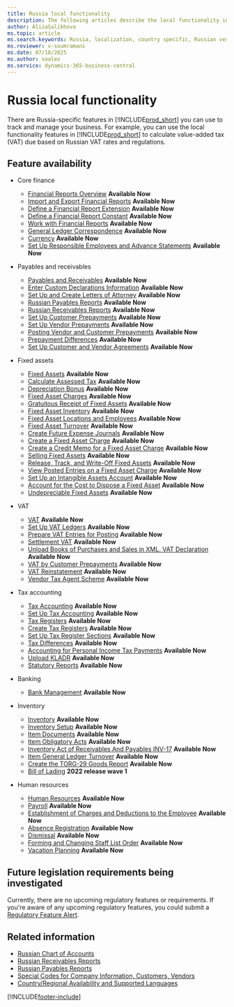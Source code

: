 ```yaml
---
title: Russia local functionality
description: The following articles describe the local functionality in the Russian version of [!INCLUDE[prod_short](../../includes/prod_short.md)].
author: AliiaSalikhova
ms.topic: article
ms.search.keywords: Russia, localization, country specific, Russian version
ms.reviewer: v-soumramani
ms.date: 07/18/2025
ms.author: soalex
ms.service: dynamics-365-business-central
---
```


# Russia local functionality

There are Russia-specific features in [!INCLUDE[prod_short](../../includes/prod_short.md)] you can use to track and manage your business. For example, you can use the local functionality features in [!INCLUDE[prod_short](../../includes/prod_short.md)] to calculate value-added tax (VAT) due based on Russian VAT rates and regulations.

## Feature availability

- Core finance
  - [Financial Reports Overview](account-schedules-overview.md) **Available Now**
  - [Import and Export Financial Reports](How-to-Import-and-Export-Account-Schedules.md) **Available Now**
  - [Define a Financial Report Extension](How-to-Define-an-Account-Schedule-Extension.md) **Available Now**
  - [Define a Financial Report Constant](How-to-Define-an-Account-Schedule-Constant.md) **Available Now**
  - [Work with Financial Reports](How-to-Work-with-Account-Schedules.md) **Available Now**
  - [General Ledger Correspondence](general-ledger-correspondence.md) **Available Now**
  - [Сurrency](Currency-information-Import-currency-rates.md) **Available Now**
  - [Set Up Responsible Employees and Advance Statements](How-to-Set-Up-Responsible-Employees-and-Advance-Statements.md) **Available Now**

- Payables and receivables
  - [Payables and Receivables](Payables-and-Receivables.md) **Available Now**
  - [Enter Custom Declarations Information](how-to-enter-custom-declarations-information.md) **Available Now**
  - [Set Up and Create Letters of Attorney](how-to-set-up-and-create-letters-of-attorney.md) **Available Now**
  - [Russian Payables Reports](russian-payables-reports.md) **Available Now**
  - [Russian Receivables Reports](russian-receivables-reports.md) **Available Now**
  - [Set Up Customer Prepayments](how-to-set-up-customer-prepayments.md) **Available Now**
  - [Set Up Vendor Prepayments](how-to-set-up-vendor-prepayments.md) **Available Now**
  - [Posting Vendor and Customer Prepayments](prepayments-vendor-and-customers.md) **Available Now**
  - [Prepayment Differences](prepayment-differences-invoices-prepayment-differences.md) **Available Now**
  - [Set Up Customer and Vendor Agreements](how-to-set-up-customer-and-vendor-agreements.md) **Available Now**

- Fixed assets
  - [Fixed Assets](fixed-assets.md) **Available Now**
  - [Calculate Assessed Tax](How-to-Calculate-Assessed-Tax.md) **Available Now**
  - [Depreciation Bonus](Depreciation-Bonus.md) **Available Now**
  - [Fixed Asset Charges](Fixed-Asset-Charges.md) **Available Now**
  - [Gratuitous Receipt of Fixed Assets](Gratuitous-receipt-of-fixed-assets.md) **Available Now**
  - [Fixed Asset Inventory](Fixed-Asset-Inventory.md) **Available Now**
  - [Fixed Asset Locations and Employees](Fixed-Asset-Locations-and-Employees.md) **Available Now**
  - [Fixed Asset Turnover](Fixed-Asset-Turnover.md) **Available Now**
  - [Create Future Expense Journals](How-to-Create-Future-Expense-Journals.md) **Available Now**
  - [Create a Fixed Asset Charge](How-to-Create-a-Fixed-Asset-Charge.md) **Available Now**
  - [Create a Credit Memo for a Fixed Asset Charge](How-to-Create-a-Credit-Memo-for-a-Fixed-Asset-Charge.md) **Available Now**
  - [Selling Fixed Assets](Sale-of-fixed-assets.md) **Available Now**
  - [Release, Track, and Write-Off Fixed Assets](How-to-Release-Track-Write-Off-Fixed-Assets.md) **Available Now**
  - [View Posted Entries on a Fixed Asset Charge](How-to-View-Posted-Entries-on-a-Fixed-Asset-Charge.md) **Available Now**
  - [Set Up an Intangible Assets Account](How-to-Set-Up-an-Intangible-Assets-Account.md) **Available Now**
  - [Account for the Cost to Dispose a Fixed Asset](How-to-Account-for-the-Cost-to-Dispose-a-Fixed-Asset.md) **Available Now**
  - [Undepreciable Fixed Assets](Undepreciable-Fixed-Assets.md) **Available Now**

- VAT
  - [VAT](VAT.md) **Available Now**
  - [Set Up VAT Ledgers](How-to-Set-Up-VAT-Ledgers.md) **Available Now**  
  - [Prepare VAT Entries for Posting](How-to-Prepare-VAT-Entries-for-Posting.md) **Available Now**  
  - [Settlement VAT](Settlement-VAT.md) **Available Now**  
  - [Unload Books of Purchases and Sales in XML. VAT Declaration](upload-books-purchases-sales-xml-vat-declaration.md) **Available Now**
  - [VAT by Customer Prepayments](VAT-by-Customer-prepayments.md) **Available Now**  
  - [VAT Reinstatement](VAT-reinstatement.md) **Available Now**  
  - [Vendor Tax Agent Scheme](Vendor-Tax-Agent-scheme.md) **Available Now**  

- Tax accounting
  - [Tax Accounting](Tax-Accounting.md) **Available Now**
  - [Set Up Tax Accounting](How-to-Set-Up-Tax-Accounting.md) **Available Now**  
  - [Tax Registers](Tax-Registers.md) **Available Now**  
  - [Create Tax Registers](How-to-Create-Tax-Registers.md) **Available Now**  
  - [Set Up Tax Register Sections](How-to-Set-Up-Tax-Register-Sections.md) **Available Now**  
  - [Tax Differences](Tax-Differences.md) **Available Now**  
  - [Accounting for Personal Income Tax Payments](Accounting-for-personal-income-tax-payments.md) **Available Now**  
  - [Upload KLADR](Upload-KLADR.md) **Available Now**  
  - [Statutory Reports](Statutory-Reports.md) **Available Now**

- Banking
  - [Bank Management](bank-management.md) **Available Now**

- Inventory
  - [Inventory](Inventory.md) **Available Now**
  - [Inventory Setup](Inventory-Setup.md) **Available Now**
  - [Item Documents](Item-Documents.md) **Available Now**
  - [Item Obligatory Acts](Item-Obligatory-Acts.md) **Available Now**
  - [Inventory Act of Receivables And Payables INV-17](Inventory-Act-of-Receivables-And-Payables-INV-17.md) **Available Now**
  - [Item General Ledger Turnover](Item-General-Ledger-Turnover.md) **Available Now**
  - [Create the TORG-29 Goods Report](How-to-Create-the-TORG-29-Goods-Report.md) **Available Now**
  - [Bill of Lading](bill-of-lading.md) **2022 release wave 1**

- Human resources
  - [Human Resources](Human-Resources.md) **Available Now**
  - [Payroll](Payroll.md) **Available Now**
  - [Establishment of Charges and Deductions to the Employee](Establishment-of-charges-and-deductions-to-the-employee.md) **Available Now**
  - [Absence Registration](Absence-registration.md) **Available Now**
  - [Dismissal](Dismissal.md) **Available Now**
  - [Forming and Changing Staff List Order](Forming-and-changing-Staff-List-Order-Staff-Arrangement.md) **Available Now**
  - [Vacation Planning](Vacation-planning.md) **Available Now**

## Future legislation requirements being investigated

Currently, there are no upcoming regulatory features or requirements. If you're aware of any upcoming regulatory features, you could submit a [Regulatory Feature Alert](https://forms.office.com/pages/responsepage.aspx?id=v4j5cvGGr0GRqy180BHbRwkeauYiJKZOpJ0CtKuVmJlURURaMlQ4Rk05UFY4NkVEOTA0MUU5WThXSC4u).

## Related information

- [Russian Chart of Accounts](Russian-Chart-of-Accounts.md)  
- [Russian Receivables Reports](Russian-Receivables-Reports.md)  
- [Russian Payables Reports](Russian-Payables-Reports.md)  
- [Special Codes for Company Information, Customers, Vendors](special-codes-company-information-customers-vendors.md)  
- [Country/Regional Availability and Supported Languages](/dynamics365/business-central/dev-itpro/compliance/apptest-countries-and-translations)  

[!INCLUDE[footer-include](../../includes/footer-banner.md)]
